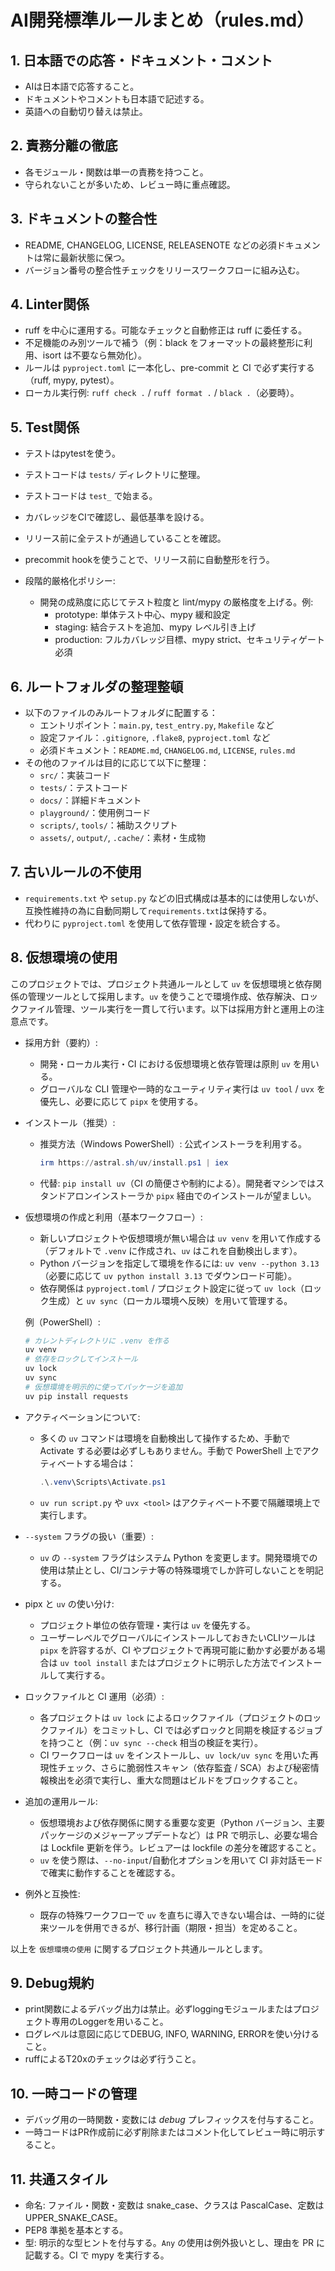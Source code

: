 
# AI開発標準ルールまとめ（rules.md）

## 1. 日本語での応答・ドキュメント・コメント
- AIは日本語で応答すること。
- ドキュメントやコメントも日本語で記述する。
- 英語への自動切り替えは禁止。

## 2. 責務分離の徹底
- 各モジュール・関数は単一の責務を持つこと。
- 守られないことが多いため、レビュー時に重点確認。

## 3. ドキュメントの整合性
- README, CHANGELOG, LICENSE, RELEASENOTE などの必須ドキュメントは常に最新状態に保つ。
- バージョン番号の整合性チェックをリリースワークフローに組み込む。

## 4. Linter関係
- ruff を中心に運用する。可能なチェックと自動修正は ruff に委任する。
- 不足機能のみ別ツールで補う（例：black をフォーマットの最終整形に利用、isort は不要なら無効化）。
- ルールは `pyproject.toml` に一本化し、pre-commit と CI で必ず実行する（ruff, mypy, pytest）。
- ローカル実行例: `ruff check .` / `ruff format .` / `black .`（必要時）。

## 5. Test関係
- テストはpytestを使う。
- テストコードは `tests/` ディレクトリに整理。
- テストコードは `test_` で始まる。
- カバレッジをCIで確認し、最低基準を設ける。
- リリース前に全テストが通過していることを確認。
- precommit hookを使うことで、リリース前に自動整形を行う。

- 段階的厳格化ポリシー:
  - 開発の成熟度に応じてテスト粒度と lint/mypy の厳格度を上げる。例:
    - prototype: 単体テスト中心、mypy 緩和設定
    - staging: 結合テストを追加、mypy レベル引き上げ
    - production: フルカバレッジ目標、mypy strict、セキュリティゲート必須

## 6. ルートフォルダの整理整頓
- 以下のファイルのみルートフォルダに配置する：
  - エントリポイント：`main.py`, `test_entry.py`, `Makefile` など
  - 設定ファイル：`.gitignore`, `.flake8`, `pyproject.toml` など
  - 必須ドキュメント：`README.md`, `CHANGELOG.md`, `LICENSE`, `rules.md`
- その他のファイルは目的に応じて以下に整理：
  - `src/`：実装コード
  - `tests/`：テストコード
  - `docs/`：詳細ドキュメント
  - `playground/`：使用例コード
  - `scripts/`, `tools/`：補助スクリプト
  - `assets/`, `output/`, `.cache/`：素材・生成物

## 7. 古いルールの不使用
- `requirements.txt` や `setup.py` などの旧式構成は基本的には使用しないが、互換性維持の為に自動同期して`requirements.txt`は保持する。
- 代わりに `pyproject.toml` を使用して依存管理・設定を統合する。

## 8. 仮想環境の使用

このプロジェクトでは、プロジェクト共通ルールとして `uv` を仮想環境と依存関係の管理ツールとして採用します。`uv` を使うことで環境作成、依存解決、ロックファイル管理、ツール実行を一貫して行います。以下は採用方針と運用上の注意点です。

- 採用方針（要約）:
  - 開発・ローカル実行・CI における仮想環境と依存管理は原則 `uv` を用いる。
  - グローバルな CLI 管理や一時的なユーティリティ実行は `uv tool` / `uvx` を優先し、必要に応じて `pipx` を使用する。

- インストール（推奨）:
  - 推奨方法（Windows PowerShell）: 公式インストーラを利用する。
    ```powershell
    irm https://astral.sh/uv/install.ps1 | iex
    ```
  - 代替: `pip install uv`（CI の簡便さや制約による）。開発者マシンではスタンドアロンインストーラか `pipx` 経由でのインストールが望ましい。

- 仮想環境の作成と利用（基本ワークフロー）:
  - 新しいプロジェクトや仮想環境が無い場合は `uv venv` を用いて作成する（デフォルトで `.venv` に作成され、`uv` はこれを自動検出します）。
  - Python バージョンを指定して環境を作るには: `uv venv --python 3.13`（必要に応じて `uv python install 3.13` でダウンロード可能）。
  - 依存関係は `pyproject.toml` / プロジェクト設定に従って `uv lock`（ロック生成）と `uv sync`（ローカル環境へ反映）を用いて管理する。

  例（PowerShell）:
  ```powershell
  # カレントディレクトリに .venv を作る
  uv venv
  # 依存をロックしてインストール
  uv lock
  uv sync
  # 仮想環境を明示的に使ってパッケージを追加
  uv pip install requests
  ```

- アクティベーションについて:
  - 多くの `uv` コマンドは環境を自動検出して操作するため、手動で Activate する必要は必ずしもありません。手動で PowerShell 上でアクティベートする場合は：
    ```powershell
    .\.venv\Scripts\Activate.ps1
    ```
  - `uv run script.py` や `uvx <tool>` はアクティベート不要で隔離環境上で実行します。

- `--system` フラグの扱い（重要）:
  - `uv` の `--system` フラグはシステム Python を変更します。開発環境での使用は禁止とし、CI/コンテナ等の特殊環境でしか許可しないことを明記する。

- pipx と `uv` の使い分け:
  - プロジェクト単位の依存管理・実行は `uv` を優先する。
  - ユーザーレベルでグローバルにインストールしておきたいCLIツールは `pipx` を許容するが、CI やプロジェクトで再現可能に動かす必要がある場合は `uv tool install` またはプロジェクトに明示した方法でインストールして実行する。

- ロックファイルと CI 運用（必須）:
  - 各プロジェクトは `uv lock` によるロックファイル（プロジェクトのロックファイル）をコミットし、CI では必ずロックと同期を検証するジョブを持つこと（例：`uv sync --check` 相当の検証を実行）。
  - CI ワークフローは `uv` をインストールし、`uv lock/uv sync` を用いた再現性チェック、さらに脆弱性スキャン（依存監査 / SCA）および秘密情報検出を必須で実行し、重大な問題はビルドをブロックすること。

- 追加の運用ルール:
  - 仮想環境および依存関係に関する重要な変更（Python バージョン、主要パッケージのメジャーアップデートなど）は PR で明示し、必要な場合は Lockfile 更新を伴う。レビュアーは lockfile の差分を確認すること。
  - `uv` を使う際は、`--no-input`/自動化オプションを用いて CI 非対話モードで確実に動作することを確認する。

- 例外と互換性:
  - 既存の特殊ワークフローで `uv` を直ちに導入できない場合は、一時的に従来ツールを併用できるが、移行計画（期限・担当）を定めること。

以上を `仮想環境の使用` に関するプロジェクト共通ルールとします。

## 9. Debug規約
- print関数によるデバッグ出力は禁止。必ずloggingモジュールまたはプロジェクト専用のLoggerを用いること。
- ログレベルは意図に応じてDEBUG, INFO, WARNING, ERRORを使い分けること。
- ruffによるT20xのチェックは必ず行うこと。

## 10. 一時コードの管理
- デバッグ用の一時関数・変数には _debug_ プレフィックスを付与すること。
- 一時コードはPR作成前に必ず削除またはコメント化してレビュー時に明示すること。

## 11. 共通スタイル
- 命名: ファイル・関数・変数は snake_case、クラスは PascalCase、定数は UPPER_SNAKE_CASE。
- PEP8 準拠を基本とする。
- 型: 明示的な型ヒントを付与する。`Any` の使用は例外扱いとし、理由を PR に記載する。CI で mypy を実行する。
